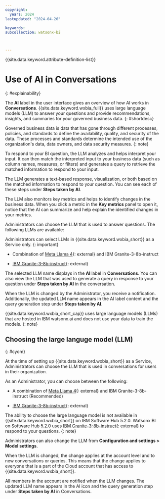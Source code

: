 ```yaml
---
copyright:
  years: 2024
lastupdated: "2024-04-26"

keywords:
subcollection: watsonx-bi



---
```


{{site.data.keyword.attribute-definition-list}}

# Use of AI in Conversations 
{: #explainability}

The **AI** label in the user interface gives an overview of how AI works in **Conversations**. {{site.data.keyword.wxbia_full}} uses large language models (LLM) to answer your questions and provide recommendations, insights, and summaries for your governed business data. {: #shortdesc}

Governed business data is data that has gone through different processes, policies, and standards to define the availability, quality, and security of the data. These processes and standards determine the intended use of the organization's data, data owners, and data security measures.
{: note}

To respond to your BI question, the LLM analyzes and helps interpret your input. It can then match the interpreted input to your business data (such as column names, measures, or filters) and generates a query to retrieve the matched information to respond to your input. 

The LLM generates a text-based response, visualization, or both based on the matched information to respond to your question. You can see each of these steps under **Steps taken by AI**. 

The LLM also monitors key metrics and helps to identify changes in the business data. When you click a metric in the **Key metrics** panel to open it, notice that the AI can summarize and help explain the identified changes in your metrics.

Administrators can choose the LLM that is used to answer questions. The following LLMs are available: 

Administrators can select LLMs in {{site.data.keyword.wxbia_short}} as a Service only. 
{: important}

- Combination of [Meta Llama 4](https://www.ibm.com/docs/watsonx/w-and-w/latest?topic=models-third-party-foundation#llama-4){: external} and IBM Granite-3-8b-instruct 

- [IBM Granite-3-8b-instruct](https://www.ibm.com/docs/watsonx/w-and-w/latest?topic=models-granite-30-8b-instruct-model-card){: external}

The selected LLM name displays in the **AI** label in **Conversations**. You can also view the LLM that was used to generate a query in response to your question under **Steps taken by AI** in the conversation.

When the LLM is changed by the Administrator, you receive a notification. Additionally, the updated LLM name appears in the AI label content and the query generation step under **Steps taken by AI**. 

{{site.data.keyword.wxbia_short_cap}} uses large language models (LLMs) that are hosted in IBM watsonx.ai and does not use your data to train the models.
{: note}

## Choosing the large languge model (LLM)
{: #cyom}

At the time of setting up {{site.data.keyword.wxbia_short}} as a Service, Administrators can choose the LLM that is used in conversations for users in their organization. 

As an Administrator, you can choose between the following:

- A combination of [Meta Llama 4](https://www.ibm.com/docs/watsonx/w-and-w/latest?topic=models-third-party-foundation#llama-4){: external} and IBM Granite-3-8b-instruct (Recommended)

- [IBM Granite-3-8b-instruct](https://www.ibm.com/docs/watsonx/w-and-w/latest?topic=models-granite-30-8b-instruct-model-card){: external}

The ability to choose the large language model is not available in {{site.data.keyword.wxbia_short}} on IBM Software Hub 5.2.0. Watsonx BI on Software Hub 5.2.0 uses [IBM Granite-3-8b-instruct](https://www.ibm.com/docs/watsonx/w-and-w/latest?topic=models-granite-30-8b-instruct-model-card){: external} to respond to your questions.
{: note}

Administrators can also change the LLM from **Configuration and settings > Model settings**. 

When the LLM is changed, the change applies at the account level and to new conversations or queries. This means that the change applies to everyone that is a part of the Cloud account that has access to {{site.data.keyword.wxbia_short}}.

All members in the account are notified when the LLM changes. The updated LLM name appears in the AI icon and the query generation step under **Steps taken by AI** in Conversations.  
